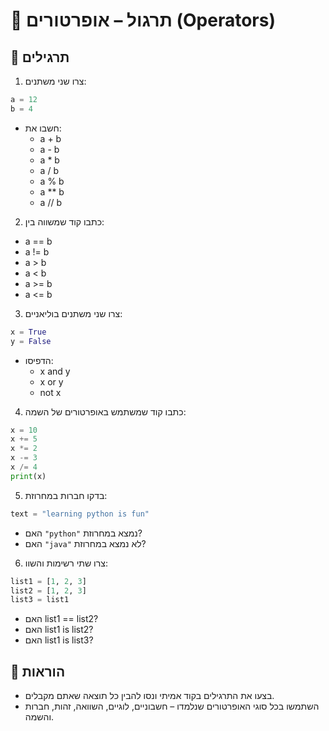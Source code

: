 # 📘 תרגול – אופרטורים (Operators)

## 🧪 תרגילים

1. צרו שני משתנים:
```python
a = 12
b = 4
```
- חשבו את:
  - a + b  
  - a - b  
  - a * b  
  - a / b  
  - a % b  
  - a ** b  
  - a // b

2. כתבו קוד שמשווה בין:
- a == b  
- a != b  
- a > b  
- a < b  
- a >= b  
- a <= b

3. צרו שני משתנים בוליאניים:
```python
x = True
y = False
```
- הדפיסו:
  - x and y  
  - x or y  
  - not x

4. כתבו קוד שמשתמש באופרטורים של השמה:
```python
x = 10
x += 5
x *= 2
x -= 3
x /= 4
print(x)
```

5. בדקו חברות במחרוזת:
```python
text = "learning python is fun"
```
- האם `"python"` נמצא במחרוזת?  
- האם `"java"` לא נמצא במחרוזת?

6. צרו שתי רשימות והשוו:
```python
list1 = [1, 2, 3]
list2 = [1, 2, 3]
list3 = list1
```
- האם list1 == list2?  
- האם list1 is list2?  
- האם list1 is list3?

## 📌 הוראות
- בצעו את התרגילים בקוד אמיתי ונסו להבין כל תוצאה שאתם מקבלים.  
- השתמשו בכל סוגי האופרטורים שנלמדו – חשבוניים, לוגיים, השוואה, זהות, חברות והשמה.
